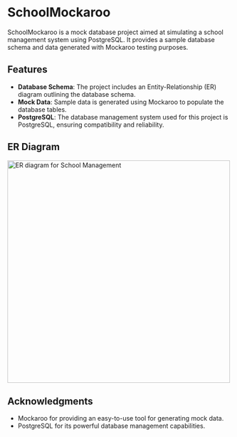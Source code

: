 # SchoolMockaroo

SchoolMockaroo is a mock database project aimed at simulating a school management system using PostgreSQL. It provides a sample database schema and data generated with Mockaroo testing purposes.

## Features

- **Database Schema**: The project includes an Entity-Relationship (ER) diagram outlining the database schema.
- **Mock Data**: Sample data is generated using Mockaroo to populate the database tables.
- **PostgreSQL**: The database management system used for this project is PostgreSQL, ensuring compatibility and reliability.

## ER Diagram

<img width="500" alt="ER diagram for School Management" src="https://github.com/CLiz17/schoolMockaroo/assets/68838221/18c16170-9018-4653-b7b3-1ebf49cc0e67">

## Acknowledgments

- Mockaroo for providing an easy-to-use tool for generating mock data.
- PostgreSQL for its powerful database management capabilities.
